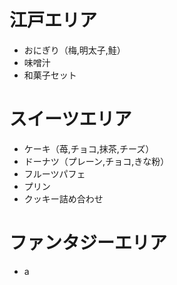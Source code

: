 # 江戸エリア
* おにぎり（梅,明太子,鮭）  
* 味噌汁  
* 和菓子セット

# スイーツエリア
* ケーキ（苺,チョコ,抹茶,チーズ）
* ドーナツ（プレーン,チョコ,きな粉）
* フルーツパフェ
* プリン
* クッキー詰め合わせ

# ファンタジーエリア
* a
